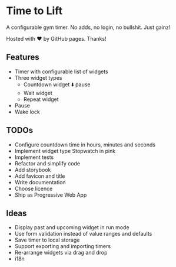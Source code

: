# Time to Lift

A configurable gym timer. No adds, no login, no bullshit. Just gainz!

Hosted with ❤️ by GitHub pages. Thanks!

## Features

* Timer with configurable list of widgets
* Three widget types
  * Countdown widget ⬇️ pause
  * Wait widget
  * Repeat widget
* Pause
* Wake lock

## TODOs

* Configure countdown time in hours, minutes and seconds
* Implement widget type Stopwatch in pink
* Implement tests
* Refactor and simplify code
* Add storybook
* Add favicon and title
* Write documentation
* Choose licence
* Ship as Progressive Web App

## Ideas

* Display past and upcoming widget in run mode
* Use form validation instead of value ranges and defaults
* Save timer to local storage
* Support exporting and importing timers
* Re-arrange widgets via drag and drop
* i18n

